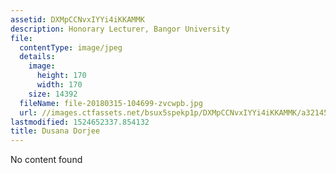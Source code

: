 ```yaml
---
assetid: DXMpCCNvxIYYi4iKKAMMK
description: Honorary Lecturer, Bangor University
file:
  contentType: image/jpeg
  details:
    image:
      height: 170
      width: 170
    size: 14392
  fileName: file-20180315-104699-zvcwpb.jpg
  url: //images.ctfassets.net/bsux5spekp1p/DXMpCCNvxIYYi4iKKAMMK/a321450f9412ee7e280ed4c59d210035/file-20180315-104699-zvcwpb.jpg
lastmodified: 1524652337.854132
title: Dusana Dorjee
---
```

No content found